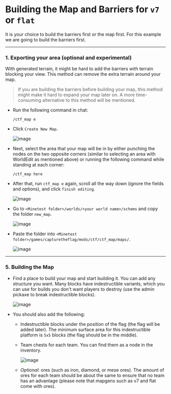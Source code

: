 # Building the Map and Barriers for `v7` or `flat`

It is your choice to build the barriers first or the map first. For this example we are going to build the barriers first.
***
### 1. Exporting your area (optional and experimental)
With generated terrain, it might be hard to add the barriers with terrain blocking your view. This method can remove the extra terrain around your map.
> If you are building the barriers before building your map, this method might make it hard to expand your map later on. A more time-consuming alternative to this method will be mentioned.
* Run the following command in chat:
  ```
  /ctf_map e
  ```
* Click `Create New Map`.
  
  ![image](https://github.com/CTF-handbooks/map-maker-handbook/assets/88883098/3364c2a7-4525-4a5d-9c7e-832a1a1e3a84)
* Next, select the area that your map will be in by either punching the nodes on the two opposite corners (similar to selecting an area with WorldEdit as mentioned above) or running the following command while standing at each corner:
  ```
  /ctf_map here
  ```
* After that, run `ctf_map e` again, scroll all the way down (ignore the fields and options), and click `finish editing`.
  
  ![image](https://github.com/CTF-handbooks/map-maker-handbook/assets/88883098/d2d22f95-5e4a-4966-b964-0742fb36e929)
* Go to `<Minetest folder>/worlds/<your world name>/schems` and copy the folder `new_map`.
  
  ![image](https://github.com/CTF-handbooks/map-maker-handbook/assets/88883098/d738a841-7e0a-42d2-a712-b02c6b6ceff1)
* Paste the folder into `<Minetest folder>/games/capturetheflag/mods/ctf/ctf_map/maps/`.
  
  ![image](https://github.com/CTF-handbooks/map-maker-handbook/assets/88883098/f432acee-50e3-4ac1-8624-ac70cf3a5820)



***
### 5. Building the Map
* Find a place to build your map and start building it. You can add any structure you want. Many blocks have indestructible variants, which you can use for builds you don't want players to destroy (use the admin pickaxe to break indestructible blocks).

  ![image](https://github.com/CTF-handbooks/map-maker-handbook/assets/88883098/3a724fe8-9005-4dde-9438-36d424a2e7be)
  
* You should also add the following:
    * Indestructible blocks under the position of the flag (the flag will be added later). The minimum surface area for this indestructible platform is `5x5` blocks (the flag should be in the middle).
    * Team chests for each team. You can find them as a node in the inventory.
      
      ![image](https://github.com/CTF-handbooks/map-maker-handbook/assets/88883098/74f210ba-3b94-473a-bff8-886f8578d3d3)
    * _Optional_: ores (such as iron, diamond, or mese ores). The amount of ores for each team should be about the same to ensure that no team has an advantage (please note that mapgens such as v7 and flat come with ores).

